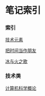 笔记索引
====================

### 索引
[技术元素](rn000.md)

[把时间当作朋友](rn001.md)

[冰与火之歌](rn003.md)

### 技术类
[计算机科学概论](rn002.md)
